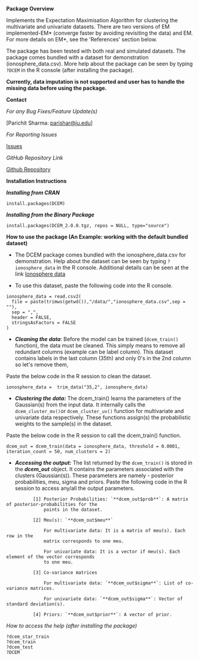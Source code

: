 
**Package Overview**

Implements the Expectation Maximisation Algorithm for clustering the multivariate and univariate datasets. There are two versions of EM implemented-EM* (converge faster by avoiding revisiting the data) and EM. For more details on EM\*, see the 'References' section below.  

The package has been tested with both real and simulated datasets. The package comes bundled with a dataset for demonstration (ionosphere_data.csv). More help about the package can be seen by typing `?DCEM` in the R console (after installing the package).

**Currently, data imputation is not supported and user has to handle the missing data before using the package.**


**Contact**

*For any Bug Fixes/Feature Update(s)*

[Parichit Sharma: parishar@iu.edu]

*For Reporting Issues*

[Issues](https://github.com/parichit/DCEM/issues)

*GitHub Repository Link*

[Github Repository](https://github.com/parichit/DCEM)
  
  
**Installation Instructions**

**_Installing from CRAN_**

```
install.packages(DCEM)
```

**_Installing from the Binary Package_**

```
install.packages(DCEM_2.0.0.tgz, repos = NULL, type="source")
```

**How to use the package (An Example: working with the default bundled dataset)**

- The DCEM package comes bundled with the ionosphere_data.csv for demonstration. Help about the dataset can be seen by typing `?ionosphere_data` in the R console. Additional details can be seen at the link [Ionosphere data](https://archive.ics.uci.edu/ml/datasets/ionosphere)

- To use this dataset, paste the following code into the R console.

```
ionosphere_data = read.csv2(
  file = paste(trimws(getwd()),"/data/","ionosphere_data.csv",sep = ""),
  sep = ",",
  header = FALSE,
  stringsAsFactors = FALSE
)
```

- **_Cleaning the data_**: Before the model can be trained (`dcem_train()` function), the data must be cleaned. This simply means to remove all redundant columns (example can be label column). This dataset contains labels in the last column (35th) and only 0's in the 2nd column so let's remove them,

Paste the below code in the R session to clean the dataset.

```
ionosphere_data =  trim_data("35,2", ionosphere_data)
```

- **_Clustering the data:_** The dcem_train() learns the parameters of the Gaussian(s) from the input data. It internally calls the `dcem_cluster_mv()`or `dcem_cluster_uv()` function for multivariate and univariate data respectively. These 
functions assign(s) the probabilistic weights to the sample(s) in the dataset. 

Paste the below code in the R session to call the dcem_train() function.

```
dcem_out = dcem_train(data = ionosphere_data, threshold = 0.0001, iteration_count = 50, num_clusters = 2)
```

- **_Accessing the output:_** The list returned by the `dcem_train()` is stored in the **_dcem_out_** object. It contains the parameters associated with the clusters (Gaussian(s)). These parameters are namely - posterior probabilities, meu, sigma and priors. Paste the following code in the R session to access any/all the output parameters. 

``` 
          [1] Posterior Probabilities: `**dcem_out$prob**`: A matrix of posterior-probabilities for the 
              points in the dataset.
              
          [2] Meu(s): `**dcem_out$meu**`
              
              For multivariate data: It is a matrix of meu(s). Each row in the  
              matrix corresponds to one meu.
              
              For univariate data: It is a vector if meu(s). Each element of the vector corresponds 
              to one meu.
              
          [3] Co-variance matrices 
          
              For multivariate data: `**dcem_out$sigma**`: List of co-variance matrices.
          
              For univariate data: `**dcem_out$sigma**`: Vector of standard deviation(s).
               
          [4] Priors: `**dcem_out$prior**`: A vector of prior.
```

*How to access the help (after installing the package)*

```
?dcem_star_train
?dcem_train
?dcem_test
?DCEM
```

